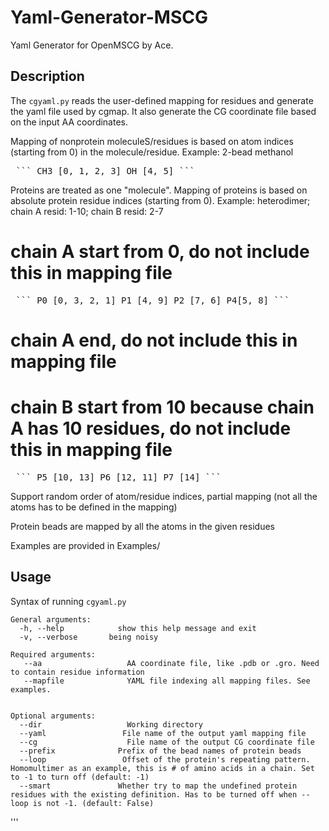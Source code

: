 # Yaml-Generator-MSCG
Yaml Generator for OpenMSCG by Ace.

Description
-----------

The ``cgyaml.py`` reads the user-defined mapping for residues and generate the yaml file used by cgmap. It also generate the CG coordinate file based on the input AA coordinates. 

Mapping of nonprotein moleculeS/residues is based on atom indices (starting from 0) in the molecule/residue.
Example: 2-bead methanol
<pre> ``` CH3 [0, 1, 2, 3] OH [4, 5] ``` </pre>

Proteins are treated as one "molecule". Mapping of proteins is based on absolute protein residue indices (starting from 0).
Example: heterodimer; chain A resid: 1-10; chain B resid: 2-7
# chain A start from 0, do not include this in mapping file
<pre> ``` P0 [0, 3, 2, 1] P1 [4, 9] P2 [7, 6] P4[5, 8] ``` </pre>

# chain A end, do not include this in mapping file
# chain B start from 10 because chain A has 10 residues, do not include this in mapping file
<pre> ``` P5 [10, 13] P6 [12, 11] P7 [14] ``` </pre>

Support random order of atom/residue indices, partial mapping (not all the atoms has to be defined in the mapping)

Protein beads are mapped by all the atoms in the given residues

Examples are provided in Examples/


Usage
-----

Syntax of running ``cgyaml.py`` 

    General arguments:
      -h, --help            show this help message and exit
      -v, --verbose       being noisy

    Required arguments:
       --aa                   AA coordinate file, like .pdb or .gro. Need to contain residue information
       --mapfile              YAML file indexing all mapping files. See examples. 


    Optional arguments:
      --dir                   Working directory
      --yaml                 File name of the output yaml mapping file
      --cg                    File name of the output CG coordinate file
      --prefix              Prefix of the bead names of protein beads
      --loop                 Offset of the protein's repeating pattern. Homomultimer as an example, this is # of amino acids in a chain. Set to -1 to turn off (default: -1)
      --smart               Whether try to map the undefined protein residues with the existing definition. Has to be turned off when --loop is not -1. (default: False)

'''
